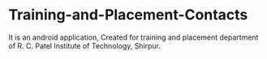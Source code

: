 # Training-and-Placement-Contacts

It is an android application, Created for training and placement department of R. C. Patel Institute of Technology, Shirpur.
